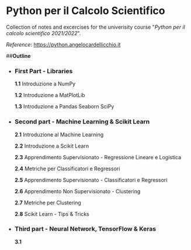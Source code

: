 # **Python per il Calcolo Scientifico**

Collection of notes and excercises for the univerisity course "*Python per il calcolo scientifico 2021/2022*".

*Reference*: 
https://python.angelocardellicchio.it

##**Outline**

- ### **First Part - Libraries**

  **1.1** Introduzione a NumPy
  
  **1.2** Introduzione a MatPlotLib
  
  **1.3** Introduzione a Pandas Seaborn SciPy

- ### **Second part - Machine Learning & Scikit Learn**

  **2.1** Introduzione al Machine Learning
  
  **2.2** Introduzione a Scikit Learn
  
  **2.3** Apprendimento Supervisionato - Regressione Lineare e Logistica
  
  **2.4** Metriche per Classificatori e Regressori
  
  **2.5** Apprendimento Supervisionato - Classificatori e Regressori
  
  **2.6** Apprendimento Non Supervisionato - Clustering
  
  **2.7** Metriche per Clustering
  
  **2.8** Scikit Learn - Tips & Tricks

- ### **Third part - Neural Network, TensorFlow & Keras**

  **3.1** 

